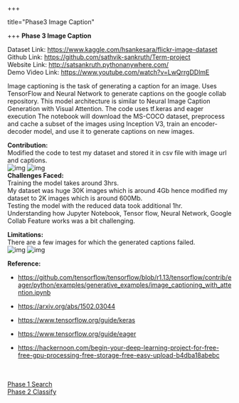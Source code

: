+++

title="Phase3 Image Caption"

+++
**Phase 3 Image Caption**<br>

Dataset Link: https://www.kaggle.com/hsankesara/flickr-image-dataset <br>
Github Link: https://github.com/sathvik-sankruth/Term-project <br>
Website Link: http://satsankruth.pythonanywhere.com/ <br>
Demo Video Link: https://www.youtube.com/watch?v=LwQrrgDDlmE <br>

Image captioning is the task of generating a caption for an image.
Uses TensorFlow and Neural Network to generate captions on the google collab repository.
This model architecture is similar to Neural Image Caption Generation with Visual Attention.
The code uses tf.keras and eager execution
The notebook will download the MS-COCO dataset, preprocess and cache a subset of the images using Inception V3, train an encoder-decoder model, and use it to generate captions on new images.
 <br>
 
**Contribution:**<br>
Modified the code to test my dataset and stored it in csv file with image url and captions.<br>
![img](https://sathvik-sankruth.netlify.com/img/imgcap1.PNG)
![img](https://sathvik-sankruth.netlify.com/img/imgcap2.PNG)
 <br>
**Challenges Faced:**<br>
Training the model takes around 3hrs.<br>
My dataset was huge 30K images which is around 4Gb hence modified my dataset to 2K images which is around 600Mb.<br>
Testing the model with the reduced data took additional 1hr.<br>
Understanding how Jupyter Notebook, Tensor flow, Neural Network, Google Collab Feature works was a bit challenging.<br>

**Limitations:**<br>
There are a few images for which the generated captions failed.<br>
![img](https://sathvik-sankruth.netlify.com/img/imgcap3.PNG)
![img](https://sathvik-sankruth.netlify.com/img/imgcap4.PNG)

**Reference:**<br>

* https://github.com/tensorflow/tensorflow/blob/r1.13/tensorflow/contrib/eager/python/examples/generative_examples/image_captioning_with_attention.ipynb

* https://arxiv.org/abs/1502.03044

* https://www.tensorflow.org/guide/keras

* https://www.tensorflow.org/guide/eager

* https://hackernoon.com/begin-your-deep-learning-project-for-free-free-gpu-processing-free-storage-free-easy-upload-b4dba18abebc 


<br><br>
[Phase 1 Search](https://sathvik-sankruth.netlify.com/project/phase1search/)<br>
[Phase 2 Classify](https://sathvik-sankruth.netlify.com/project/phase2classifier/)<br>
<br><br>
